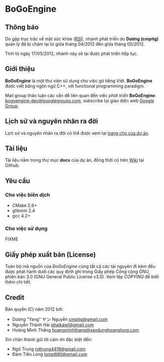 # BoGoEngine

## Thông báo

Do gặp trục trặc về mặt sức khỏe
([RSI](http://en.wikipedia.org/wiki/Repetitive_stress_injury)), nhánh phát
triển do **Dương (cmpitg)** quản lý đã bị chậm lại từ giữa tháng 04/2012 đến
giữa tháng 05/2012.

Tính từ ngày 17/05/2012, nhánh này sẽ lại được phát triển tiếp tục.

## Giới thiệu

**BoGoEngine** là một thư viện sử dụng cho việc gõ tiếng Việt.  **BoGoEngine**
được viết bằng ngôn ngữ C++, với functional programming paradigm.

Mail group thảo luận các vấn đề liên quan đến việc *phát triển*
**BoGoEngine**: <bogoengine-dev@googlegroups.com>, subscribe tại giao diện web
[Google Group](http://groups.google.com/group/bogoengine-dev/).

## Lịch sử và nguyên nhân ra đời

Lịch sử và nguyên nhân ra đời có thể được xem tại
[trang chủ của dự án](http://cmpitg.github.com/BoGoEngine/).

## Tài liệu

Tài liệu nằm trong thư mục **docs** của dự án, đồng thời có trên
[Wiki](https://github.com/CMPITG/BoGoEngine/wiki) tại Github.

## Yêu cầu

### Cho việc biên dịch

* CMake 2.6+
* glibmm 2.4
* gcc 4.2+

### Cho việc sử dụng

FIXME

## Giấy phép xuất bản (License)

Toàn bộ mã nguồn của *BoGoEngine* cùng tất cả các tài nguyên đi kèm đều được
phát hành dưới các quy định ghi trong Giấy phép Công cộng GNU, phiên bản 3.0
(GNU General Public License v3.0).  Xem tệp *COPYING* để biết thêm chi tiết.

## Credit

Bản quyền (C) năm 2012 bởi:

* Dương "Yang" ヤン Nguyễn <cmpitg@gmail.com>
* Nguyễn Thành Hải <phaikawl@gmail.com>
* Hoàng Minh Thắng <hoangminhthang@xaydunghoanglong.com>

Xin chân thành gửi lời cảm ơn đặc biệt đến:

* Ngô Trung <ndtrung4419@gmail.com>
* Đàm Tiến Long <longdt90@gmail.com>
